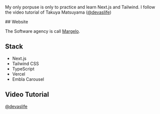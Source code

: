 My only porpuse is only to practice and learn Next.js and Tailwind. I follow the video tutorial of Takuya Matsuyama ([@devaslife](https://www.youtube.com/watch?v=GznmPACXBlY&t=800s&ab_channel=devaslife))

## Website

The Software agency is call [Margelo](https://margelo.io/).

## Stack

- Next.js
- Tailwind CSS
- TypeScript
- Vercel
- Embla Carousel

## Video Tutorial

[@devaslife](https://www.youtube.com/watch?v=GznmPACXBlY&t=800s&ab_channel=devaslife)
